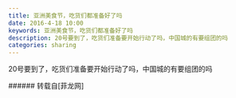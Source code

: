 ```yaml
---
title: 亚洲美食节，吃货们都准备好了吗
date: 2016-4-18 10:00
keywords: 亚洲美食节，吃货们都准备好了吗
description: 20号要到了，吃货们准备要开始行动了吗，中国城的有要组团的吗
categories: sharing
---
```

<td class="t_f" id="postmessage_315688">

20号要到了，吃货们准备要开始行动了吗，中国城的有要组团的吗<img alt="" border="0" class="zoom" data-cf-modified-00c7856f2360edc069bf9884-="" file="http://www.flw.ph//mobcent//app/data/phiz/default/03.png" id="aimg_z6cP6" lazyloadthumb="1" onclick="" onmouseover="" src="http://www.flw.ph//mobcent//app/data/phiz/default/03.png"/><img alt="" border="0" class="zoom" data-cf-modified-00c7856f2360edc069bf9884-="" file="http://www.flw.ph//mobcent//app/data/phiz/default/03.png" id="aimg_lpOPA" lazyloadthumb="1" onclick="" onmouseover="" src="http://www.flw.ph//mobcent//app/data/phiz/default/03.png"/><img alt="" border="0" class="zoom" data-cf-modified-00c7856f2360edc069bf9884-="" file="http://www.flw.ph//mobcent//app/data/phiz/default/03.png" id="aimg_E171F" lazyloadthumb="1" onclick="" onmouseover="" src="http://www.flw.ph//mobcent//app/data/phiz/default/03.png"/><img alt="" border="0" class="zoom" data-cf-modified-00c7856f2360edc069bf9884-="" file="http://www.flw.ph//mobcent//app/data/phiz/default/15.png" id="aimg_s9tL2" lazyloadthumb="1" onclick="" onmouseover="" src="http://www.flw.ph//mobcent//app/data/phiz/default/15.png"/><img alt="" border="0" class="zoom" data-cf-modified-00c7856f2360edc069bf9884-="" file="http://www.flw.ph//mobcent//app/data/phiz/default/15.png" id="aimg_m6i2j" lazyloadthumb="1" onclick="" onmouseover="" src="http://www.flw.ph//mobcent//app/data/phiz/default/15.png"/><img alt="" border="0" class="zoom" data-cf-modified-00c7856f2360edc069bf9884-="" file="http://www.flw.ph//mobcent//app/data/phiz/default/15.png" id="aimg_Gx61e" lazyloadthumb="1" onclick="" onmouseover="" src="http://www.flw.ph//mobcent//app/data/phiz/default/15.png"/><br/>
<img alt="" border="0" class="zoom" data-cf-modified-00c7856f2360edc069bf9884-="" file="http://www.flw.ph/data/appbyme/upload/image/201604/18/kSeqWOOH9pLq.jpg" id="aimg_bVl5n" lazyloadthumb="1" onclick="" onmouseover="" src="http://www.flw.ph/data/appbyme/upload/image/201604/18/kSeqWOOH9pLq.jpg"/><br/>
</td>
###### 转载自[菲龙网]